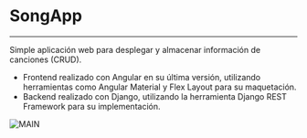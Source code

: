 # SongApp

---

Simple aplicación web para desplegar y almacenar información de canciones (CRUD).  
* Frontend realizado con Angular en su última versión, utilizando herramientas como Angular 
Material y Flex Layout para su maquetación.
* Backend realizado con Django, utilizando la herramienta Django REST Framework para su implementación.

![MAIN](./public/main.png)
